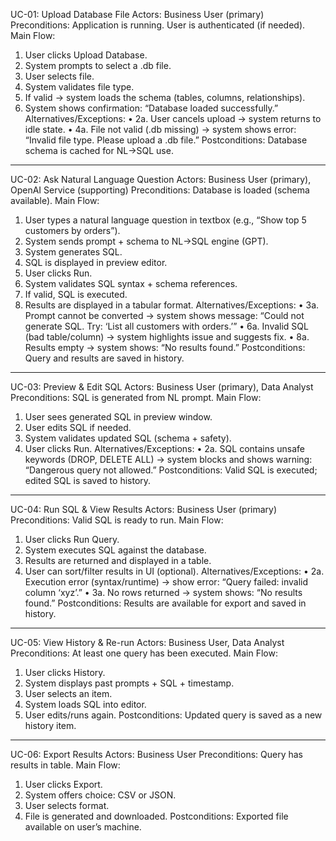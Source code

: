 UC-01: Upload Database File
Actors: Business User (primary)
Preconditions: Application is running. User is authenticated (if needed).
Main Flow:
1.	User clicks Upload Database.
2.	System prompts to select a .db file.
3.	User selects file.
4.	System validates file type.
5.	If valid → system loads the schema (tables, columns, relationships).
6.	System shows confirmation: “Database loaded successfully.”
Alternatives/Exceptions:
•	2a. User cancels upload → system returns to idle state.
•	4a. File not valid (.db missing) → system shows error: “Invalid file type. Please upload a .db file.”
Postconditions: Database schema is cached for NL→SQL use.
________________________________________
UC-02: Ask Natural Language Question
Actors: Business User (primary), OpenAI Service (supporting)
Preconditions: Database is loaded (schema available).
Main Flow:
1.	User types a natural language question in textbox (e.g., “Show top 5 customers by orders”).
2.	System sends prompt + schema to NL→SQL engine (GPT).
3.	System generates SQL.
4.	SQL is displayed in preview editor.
5.	User clicks Run.
6.	System validates SQL syntax + schema references.
7.	If valid, SQL is executed.
8.	Results are displayed in a tabular format.
Alternatives/Exceptions:
•	3a. Prompt cannot be converted → system shows message: “Could not generate SQL. Try: ‘List all customers with orders.’”
•	6a. Invalid SQL (bad table/column) → system highlights issue and suggests fix.
•	8a. Results empty → system shows: “No results found.”
Postconditions: Query and results are saved in history.
________________________________________
UC-03: Preview & Edit SQL
Actors: Business User (primary), Data Analyst 
Preconditions: SQL is generated from NL prompt.
Main Flow:
1.	User sees generated SQL in preview window.
2.	User edits SQL if needed.
3.	System validates updated SQL (schema + safety).
4.	User clicks Run.
Alternatives/Exceptions:
•	2a. SQL contains unsafe keywords (DROP, DELETE ALL) → system blocks and shows warning: “Dangerous query not allowed.”
Postconditions: Valid SQL is executed; edited SQL is saved to history.
________________________________________
UC-04: Run SQL & View Results
Actors: Business User (primary)
Preconditions: Valid SQL is ready to run.
Main Flow:
1.	User clicks Run Query.
2.	System executes SQL against the database.
3.	Results are returned and displayed in a table.
4.	User can sort/filter results in UI (optional).
Alternatives/Exceptions:
•	2a. Execution error (syntax/runtime) → show error: “Query failed: invalid column ‘xyz’.”
•	3a. No rows returned → system shows: “No results found.”
Postconditions: Results are available for export and saved in history.
________________________________________
UC-05: View History & Re-run
Actors: Business User, Data Analyst
Preconditions: At least one query has been executed.
Main Flow:
1.	User clicks History.
2.	System displays past prompts + SQL + timestamp.
3.	User selects an item.
4.	System loads SQL into editor.
5.	User edits/runs again.
Postconditions: Updated query is saved as a new history item.
________________________________________
UC-06: Export Results
Actors: Business User
Preconditions: Query has results in table.
Main Flow:
1.	User clicks Export.
2.	System offers choice: CSV or JSON.
3.	User selects format.
4.	File is generated and downloaded.
Postconditions: Exported file available on user’s machine.

